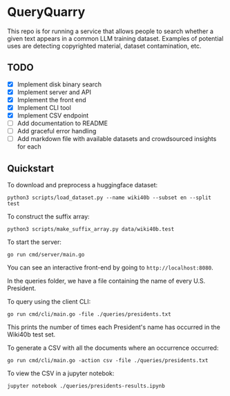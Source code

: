 # QueryQuarry

This repo is for running a service that allows people to search whether a given text appears in a common LLM training dataset. Examples of potential uses are detecting copyrighted material, dataset contamination, etc.

## TODO
- [X] Implement disk binary search
- [X] Implement server and API
- [X] Implement the front end 
- [X] Implement CLI tool
- [X] Implement CSV endpoint
- [ ] Add documentation to README
- [ ] Add graceful error handling
- [ ] Add markdown file with available datasets and crowdsourced insights for each 

## Quickstart

To download and preprocess a huggingface dataset:
```
python3 scripts/load_dataset.py --name wiki40b --subset en --split test
```

To construct the suffix array:
```
python3 scripts/make_suffix_array.py data/wiki40b.test
```

To start the server:
```
go run cmd/server/main.go
```

You can see an interactive front-end by going to `http://localhost:8080`.

In the queries folder, we have a file containing the name of every U.S. President.

To query using the client CLI:
```
go run cmd/cli/main.go -file ./queries/presidents.txt
```

This prints the number of times each President's name has occurred in the Wiki40b test set.

To generate a CSV with all the documents where an occurrence occurred:

```
go run cmd/cli/main.go -action csv -file ./queries/presidents.txt
```

To view the CSV in a jupyter notebok:
```
jupyter notebook ./queries/presidents-results.ipynb
```
